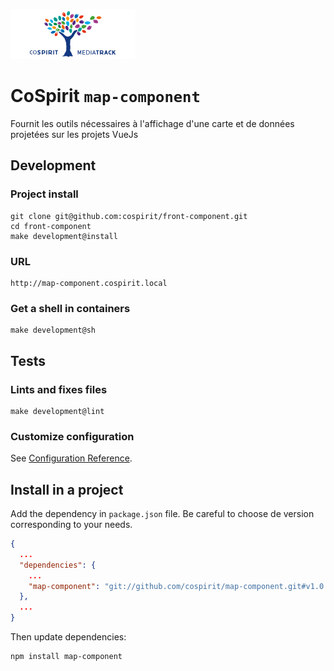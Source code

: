 ![CoSpirit](doc/logo.png)

# CoSpirit `map-component`

Fournit les outils nécessaires à l'affichage d'une carte et de données projetées sur les projets VueJs

## Development

### Project install

    git clone git@github.com:cospirit/front-component.git
    cd front-component
    make development@install

### URL

    http://map-component.cospirit.local

### Get a shell in containers

    make development@sh

## Tests

### Lints and fixes files

    make development@lint

### Customize configuration
See [Configuration Reference](https://cli.vuejs.org/config/).

## Install in a project

Add the dependency in `package.json` file. Be careful to choose de version corresponding to your needs.

```json
{  
  ...  
  "dependencies": {
    ...
    "map-component": "git://github.com/cospirit/map-component.git#v1.0.0"
  },  
  ...  
}  
```
Then update dependencies:

    npm install map-component
